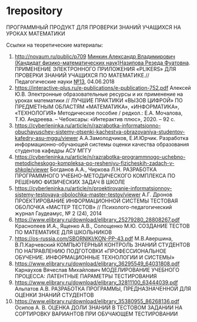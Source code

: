 # 1repository
ПРОГРАММНЫЙ ПРОДУКТ ДЛЯ ПРОВЕРКИ ЗНАНИЙ УЧАЩИХСЯ НА УРОКАХ МАТЕМАТИКИ

Ссылки на теоретические  материалы:
1. http://novaum.ru/public/p709 
    [Минкин Александр Владимирович (Кандидат физико-математических наук)](http://novaum.ru/author/id513)[Назипова Резеда Фуатовна](http://novaum.ru/author/id530). ПРИМЕНЕНИЕ ЭЛЕКТРОННОГО ПРИЛОЖЕНИЯ «PLIKERS» ДЛЯ ПРОВЕРКИ ЗНАНИЙ УЧАЩИХСЯ ПО МАТЕМАТИКЕ.// Педагогические науки [№13](http://novaum.ru/archive/number-13), 04.06.2018
2. https://interactive-plus.ru/e-publications/e-publication-752.pdf
   Алексей Ю.В. Электронные образовательные ресурсы и их применение на уроках математики // ЛУЧШИЕ ПРАКТИКИ «ВЫЗОВ ЦИФРОЙ» ПО ПРЕДМЕТНЫМ ОБЛАСТЯМ «МАТЕМАТИКА», «ИНФОРМАТИКА», «ТЕХНОЛОГИЯ» Методическое пособие / редкол.: Е.А. Мочалова, Т.Ю. Андреева. – Чебоксары: «Интерактив плюс», 2020. – 92 с.
3. https://cyberleninka.ru/article/n/razrabotka-informatsionno-obuchayuschey-sistemy-otsenki-kachestva-obrazovaniya-studentov-kafedry-asu-mggu/viewer 
    А.А.Замолодчиков, Е.И.Юрчик. Разработка информационно-обучающей системы оценки качества образования студентов кафедры АСУ МГГУ
4. https://cyberleninka.ru/article/n/razrabotka-programmnogo-uchebno-metodicheskogo-kompleksa-po-resheniyu-fizicheskih-zadach-v-shkole/viewer
   Богданов А.А., Чиркова Л.Н. РАЗРАБОТКА ПРОГРАММНОГО УЧЕБНО-МЕТОДИЧЕСКОГО КОМПЛЕКСА ПО РЕШЕНИЮ ФИЗИЧЕСКИХ ЗАДАЧ В ШКОЛЕ
5. https://cyberleninka.ru/article/n/proektirovanie-informatsionnoy-sistemy-testovaya-obolochka-master-testov/viewer
   А.Г. Дронов ПРОЕКТИРОВАНИЕ ИНФОРМАЦИОННОЙ СИСТЕМЫ ТЕСТОВАЯ ОБОЛОЧКА «МАСТЕР ТЕСТОВ» // Психолого-педагогический журнал Гаудеамус, № 2 (24), 2014   
6. https://www.elibrary.ru/download/elibrary_25279280_28808267.pdf
   Краснопеев И.А., Ященко А.В., Солощенко М.Ю. СОЗДАНИЕ ТЕСТОВ ПО МАТЕМАТИКЕ ДЛЯ ШКОЛЬНИКОВ
7. https://os-russia.com/SBORNIKI/KON-PP-43.pdf
    М.В.Авершина, В.П.Карчевский КОМПЬЮТЕРНЫЙ КОНТРОЛЬ ЗНАНИЙ СТУДЕНТОВ ПО НАПРАВЛЕНИЮ ПОДГОТОВКИ «ПРОФЕССИОНАЛЬНОЕ ОБУЧЕНИЕ. ИНФОРМАЦИОННЫЕ ТЕХНОЛОГИИ И СИСТЕМЫ»
8. https://www.elibrary.ru/download/elibrary_36295549_64031808.pdf
    Карнаухов Вячеслав Михайлович МОДЕЛИРОВАНИЕ УЧЕБНОГО ПРОЦЕССА: ЛАТЕНТНЫЕ ПАРАМЕТРЫ ТЕСТИРОВАНИЯ
9. https://www.elibrary.ru/download/elibrary_32811100_63444039.pdf
    Альпатов А.В. РАЗРАБОТКА ПРОГРАММЫ, ПРЕДНАЗНАЧЕННОЙ ДЛЯ ОЦЕНКИ ЗНАНИЙ СТУДЕНТОВ
10. https://www.elibrary.ru/download/elibrary_35380955_86268136.pdf
      Осипов А. В. ОЦЕНКА ДОЛИ ЗНАНИЙ В ТЕСТОВОМ ЗАДАНИИ НА СОРТИРОВКУ ВАРИАНТОВ ПРИ ОБУЧАЮЩЕМ ТЕСТИРОВАНИИ
